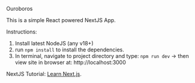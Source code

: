 Ouroboros

This is a simple React powered NextJS App.

Instructions:
1. Install latest NodeJS (any v18+)
2. run `npm install` to install the dependencies.
3. In terminal, navigate to project directory and type:  `npm run dev`  -> then view site in browser at: http://localhost:3000

NextJS Tutorial: [Learn Next.js](https://nextjs.org/learn).

